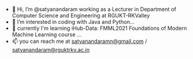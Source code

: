 - 👋 Hi, I’m @satyanandaram working as a Lecturer in Department of Computer Science and Engineering at RGUKT-RKValley
- 👀 I’m interested in coding with Java and Python...
- 🌱 currently I'm learning iHub-Data: FMML2021 Foundations of Modern Machine Learning course
...
- 📫 you can reach me at satyanandaramn@gmail.com / satyanandaram@rguktrkv.ac.in

<!---
satyanandaram/satyanandaram is a ✨ special ✨ repository because its `README.md` (this file) appears on your GitHub profile.
You can click the Preview link to take a look at your changes.
--->
